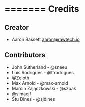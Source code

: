 =======
Credits
=======

Creator
-------

* Aaron Bassett <aaron@rawtech.io>

Contributors
------------

* John Sutherland - @sneeu
* Luís Rodrigues - @lfrodrigues
* @Zeioth
* Max Arnold - @max-arnold
* Marcin Zajączkowski - @szpak
* @simaojf
* Stu Dines - @sjdines
